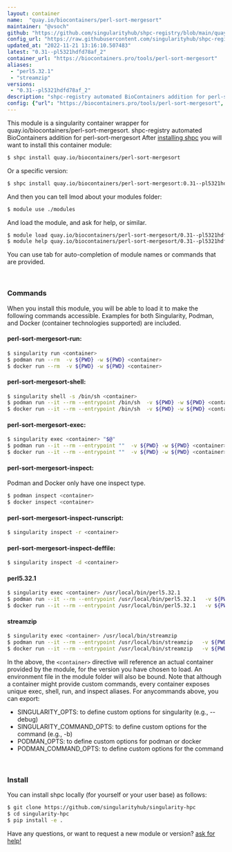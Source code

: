 ```yaml
---
layout: container
name:  "quay.io/biocontainers/perl-sort-mergesort"
maintainer: "@vsoch"
github: "https://github.com/singularityhub/shpc-registry/blob/main/quay.io/biocontainers/perl-sort-mergesort/container.yaml"
config_url: "https://raw.githubusercontent.com/singularityhub/shpc-registry/main/quay.io/biocontainers/perl-sort-mergesort/container.yaml"
updated_at: "2022-11-21 13:16:10.507483"
latest: "0.31--pl5321hdfd78af_2"
container_url: "https://biocontainers.pro/tools/perl-sort-mergesort"
aliases:
 - "perl5.32.1"
 - "streamzip"
versions:
 - "0.31--pl5321hdfd78af_2"
description: "shpc-registry automated BioContainers addition for perl-sort-mergesort"
config: {"url": "https://biocontainers.pro/tools/perl-sort-mergesort", "maintainer": "@vsoch", "description": "shpc-registry automated BioContainers addition for perl-sort-mergesort", "latest": {"0.31--pl5321hdfd78af_2": "sha256:aa13d268a8ce531963319da227ba66ea4760fb0b2d93f49d900de7683235855d"}, "tags": {"0.31--pl5321hdfd78af_2": "sha256:aa13d268a8ce531963319da227ba66ea4760fb0b2d93f49d900de7683235855d"}, "docker": "quay.io/biocontainers/perl-sort-mergesort", "aliases": {"perl5.32.1": "/usr/local/bin/perl5.32.1", "streamzip": "/usr/local/bin/streamzip"}}
---
```


This module is a singularity container wrapper for quay.io/biocontainers/perl-sort-mergesort.
shpc-registry automated BioContainers addition for perl-sort-mergesort
After [installing shpc](#install) you will want to install this container module:


```bash
$ shpc install quay.io/biocontainers/perl-sort-mergesort
```

Or a specific version:

```bash
$ shpc install quay.io/biocontainers/perl-sort-mergesort:0.31--pl5321hdfd78af_2
```

And then you can tell lmod about your modules folder:

```bash
$ module use ./modules
```

And load the module, and ask for help, or similar.

```bash
$ module load quay.io/biocontainers/perl-sort-mergesort/0.31--pl5321hdfd78af_2
$ module help quay.io/biocontainers/perl-sort-mergesort/0.31--pl5321hdfd78af_2
```

You can use tab for auto-completion of module names or commands that are provided.

<br>

### Commands

When you install this module, you will be able to load it to make the following commands accessible.
Examples for both Singularity, Podman, and Docker (container technologies supported) are included.

#### perl-sort-mergesort-run:

```bash
$ singularity run <container>
$ podman run --rm  -v ${PWD} -w ${PWD} <container>
$ docker run --rm  -v ${PWD} -w ${PWD} <container>
```

#### perl-sort-mergesort-shell:

```bash
$ singularity shell -s /bin/sh <container>
$ podman run --it --rm --entrypoint /bin/sh  -v ${PWD} -w ${PWD} <container>
$ docker run --it --rm --entrypoint /bin/sh  -v ${PWD} -w ${PWD} <container>
```

#### perl-sort-mergesort-exec:

```bash
$ singularity exec <container> "$@"
$ podman run --it --rm --entrypoint ""  -v ${PWD} -w ${PWD} <container> "$@"
$ docker run --it --rm --entrypoint ""  -v ${PWD} -w ${PWD} <container> "$@"
```

#### perl-sort-mergesort-inspect:

Podman and Docker only have one inspect type.

```bash
$ podman inspect <container>
$ docker inspect <container>
```

#### perl-sort-mergesort-inspect-runscript:

```bash
$ singularity inspect -r <container>
```

#### perl-sort-mergesort-inspect-deffile:

```bash
$ singularity inspect -d <container>
```


#### perl5.32.1

```bash
$ singularity exec <container> /usr/local/bin/perl5.32.1
$ podman run --it --rm --entrypoint /usr/local/bin/perl5.32.1   -v ${PWD} -w ${PWD} <container> -c " $@"
$ docker run --it --rm --entrypoint /usr/local/bin/perl5.32.1   -v ${PWD} -w ${PWD} <container> -c " $@"
```


#### streamzip

```bash
$ singularity exec <container> /usr/local/bin/streamzip
$ podman run --it --rm --entrypoint /usr/local/bin/streamzip   -v ${PWD} -w ${PWD} <container> -c " $@"
$ docker run --it --rm --entrypoint /usr/local/bin/streamzip   -v ${PWD} -w ${PWD} <container> -c " $@"
```



In the above, the `<container>` directive will reference an actual container provided
by the module, for the version you have chosen to load. An environment file in the
module folder will also be bound. Note that although a container
might provide custom commands, every container exposes unique exec, shell, run, and
inspect aliases. For anycommands above, you can export:

 - SINGULARITY_OPTS: to define custom options for singularity (e.g., --debug)
 - SINGULARITY_COMMAND_OPTS: to define custom options for the command (e.g., -b)
 - PODMAN_OPTS: to define custom options for podman or docker
 - PODMAN_COMMAND_OPTS: to define custom options for the command

<br>

### Install

You can install shpc locally (for yourself or your user base) as follows:

```bash
$ git clone https://github.com/singularityhub/singularity-hpc
$ cd singularity-hpc
$ pip install -e .
```

Have any questions, or want to request a new module or version? [ask for help!](https://github.com/singularityhub/singularity-hpc/issues)